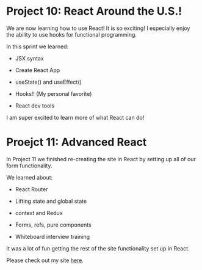 # Project 10: React Around the U.S.!

We are now learning how to use React! It is so exciting! I especially enjoy the ability to use hooks for functional programming.

In this sprint we learned: 

* JSX syntax

* Create React App

* useState() and useEffect()

* Hooks!! (My personal favorite)

* React dev tools

I am super excited to learn more of what React can do! 

# Proejct 11: Advanced React

In Project 11 we finished re-creating the site in React by setting up all of our form functionality.

We learned about:

* React Router

* Lifting state and global state

* context and Redux

* Forms, refs, pure components

* Whiteboard interview training

It was a lot of fun getting the rest of the site functionality set up in React.

Please check out my site [here](https://riz3npho3nix.github.io/around-react/).